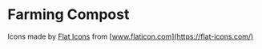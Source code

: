 # Farming Compost


Icons made by [Flat Icons](https://flat-icons.com/) from [www.flaticon.com](https://flat-icons.com/)
